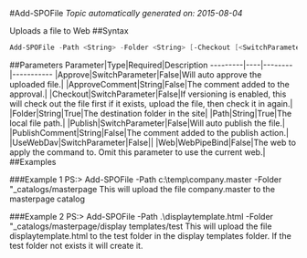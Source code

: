 #Add-SPOFile
*Topic automatically generated on: 2015-08-04*

Uploads a file to Web
##Syntax
```powershell
Add-SPOFile -Path <String> -Folder <String> [-Checkout [<SwitchParameter>]] [-Approve [<SwitchParameter>]] [-ApproveComment <String>] [-Publish [<SwitchParameter>]] [-PublishComment <String>] [-UseWebDav [<SwitchParameter>]] [-Web <WebPipeBind>]
```


##Parameters
Parameter|Type|Required|Description
---------|----|--------|-----------
|Approve|SwitchParameter|False|Will auto approve the uploaded file.|
|ApproveComment|String|False|The comment added to the approval.|
|Checkout|SwitchParameter|False|If versioning is enabled, this will check out the file first if it exists, upload the file, then check it in again.|
|Folder|String|True|The destination folder in the site|
|Path|String|True|The local file path.|
|Publish|SwitchParameter|False|Will auto publish the file.|
|PublishComment|String|False|The comment added to the publish action.|
|UseWebDav|SwitchParameter|False||
|Web|WebPipeBind|False|The web to apply the command to. Omit this parameter to use the current web.|
##Examples

###Example 1
    PS:> Add-SPOFile -Path c:\temp\company.master -Folder "_catalogs/masterpage
This will upload the file company.master to the masterpage catalog

###Example 2
    PS:> Add-SPOFile -Path .\displaytemplate.html -Folder "_catalogs/masterpage/display templates/test
This will upload the file displaytemplate.html to the test folder in the display templates folder. If the test folder not exists it will create it.
<!-- Ref: 82448B195892DA04EBE1DEB1E02ADBF9 -->
